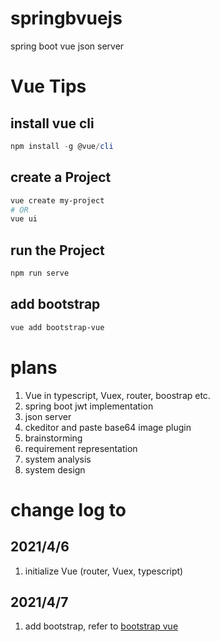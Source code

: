 # springbvuejs
spring boot vue json server

# Vue Tips
## install vue cli
```powershell
npm install -g @vue/cli
```
## create a Project
```powershell
vue create my-project
# OR
vue ui
```
## run the Project
```powershell
npm run serve
```

## add bootstrap
```powershell
vue add bootstrap-vue
```

# plans
1. Vue in typescript, Vuex, router, boostrap etc.
2. spring boot jwt implementation
3. json server
4. ckeditor and paste base64 image plugin
5. brainstorming
6. requirement representation 
7. system analysis 
8. system design

# change log to
## 2021/4/6
1. initialize Vue (router, Vuex, typescript)
## 2021/4/7
1. add bootstrap, refer to [bootstrap vue](https://www.bootstrap-vue.org)